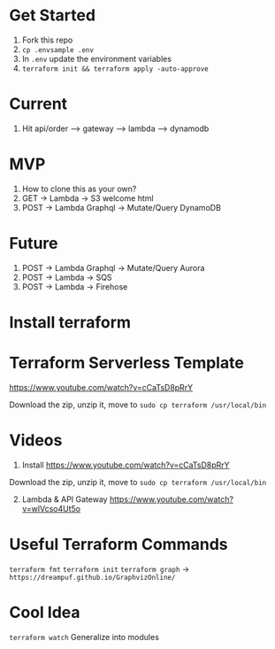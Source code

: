 # Get Started

1. Fork this repo
1. `cp .envsample .env`
1. In `.env` update the environment variables
1. `terraform init && terraform apply -auto-approve`

# Current

1. Hit api/order --> gateway --> lambda --> dynamodb

# MVP

1. How to clone this as your own?
1. GET -> Lambda -> S3 welcome html
1. POST -> Lambda Graphql -> Mutate/Query DynamoDB

# Future

1. POST -> Lambda Graphql -> Mutate/Query Aurora
1. POST -> Lambda -> SQS
1. POST -> Lambda -> Firehose

# Install terraform

# Terraform Serverless Template

https://www.youtube.com/watch?v=cCaTsD8pRrY

Download the zip, unzip it, move to `sudo cp terraform /usr/local/bin `

# Videos

1. Install https://www.youtube.com/watch?v=cCaTsD8pRrY

Download the zip, unzip it, move to `sudo cp terraform /usr/local/bin`

2. Lambda & API Gateway https://www.youtube.com/watch?v=wlVcso4Ut5o

# Useful Terraform Commands

`terraform fmt`
`terraform init`
`terraform graph` -> `https://dreampuf.github.io/GraphvizOnline/`

# Cool Idea

`terraform watch`
Generalize into modules
